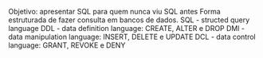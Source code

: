 Objetivo: apresentar SQL para quem nunca viu SQL antes
Forma estruturada de fazer consulta em bancos de dados.
SQL - structed query language
DDL - data definition language: CREATE, ALTER e DROP
DMl - data manipulation language: INSERT, DELETE e UPDATE
DCL - data control language: GRANT, REVOKE e DENY